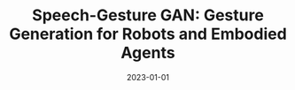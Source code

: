 ---
title: "Speech-Gesture GAN: Gesture Generation for Robots and Embodied Agents"
collection: publications
permalink: /publication/2023-01-01-Speech-Gesture-GAN-Gesture-Generation-for-Robots-and-Embodied-Agents
date: 2023-01-01
venue: 'In the proceedings of 2023 32nd IEEE International Conference on Robot and Human Interactive Communication (RO-MAN)'
citation: ' Carson Liu,  Gelareh Mohammadi,  Yang Song,  Wafa Johal, &quot;Speech-Gesture GAN: Gesture Generation for Robots and Embodied Agents.&quot; In the proceedings of 2023 32nd IEEE International Conference on Robot and Human Interactive Communication (RO-MAN), 2023.'
---